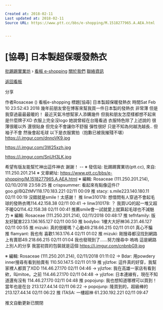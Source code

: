 ```yaml
---

Created at: 2018-02-11
Last updated at: 2018-02-11
Source URL: https://www.ptt.cc/bbs/e-shopping/M.1518277965.A.AEA.html


---
```


# [協尋] 日本製超保暖發熱衣


[批踢踢實業坊](https://www.ptt.cc/) › [看板 e-shopping](https://www.ptt.cc/bbs/e-shopping/index.html) [關於我們](https://www.ptt.cc/about.html) [聯絡資訊](https://www.ptt.cc/contact.html)

[返回看板](https://www.ptt.cc/bbs/e-shopping/index.html)

分享

作者Rosaceae ()
看板e-shopping
標題\[協尋\] 日本製超保暖發熱衣
時間Sat Feb 10 23:52:43 2018
幾年前朋友曾在博客來幫我買一件日本製的發熱衣 非常薄 但是我穿過最最最暖的！ 最近天氣冷想幫家人添購幾件 但我和朋友怎麼樣都想不起來是什麼牌子XD 衣服上完全沒logo 她說曾經在台隆看過 衣服特色除了上述說的 很薄很暖以外 還很貼身 但完全不會讓你不舒服 彈性很好 只是不知為何越洗越長.. 但袖子不會 然後會起毛球 以下是衣服實拍（抱歉已被我摧殘不堪） <https://i.imgur.com/dnnoVK9.jpg>

<https://i.imgur.com/3W25xzh.jpg>

<https://i.imgur.com/SnUH3LK.jpg>

希望有版友能幫忙神出這件神衣 謝謝！ -- ※ 發信站: 批踢踢實業坊(ptt.cc), 來自: 111.250.201.214 ※ 文章網址: <https://www.ptt.cc/bbs/e-shopping/M.1518277965.A.AEA.html> ※ 編輯: Rosaceae (111.250.201.214), 02/10/2018 23:58:25
推 crispsummer: 看起來有點像這件(? goo.gl/BQZtMV118.170.183.221 02/11 00:09
推 stacy: s.mile223.140.180.11 02/11 00:19
沒錯就是smile！太感謝！
推 linw310178: 想借問有人穿過不會起毛球的發熱衣嗎114.42.158.38 02/11 00:41
→ linw310178: ？ 我買UQ的起一堆又超不暖QQ114.42.158.38 02/11 00:41
推薦smile會一試就愛上就算起毛球也不減魅力 ※ 編輯: Rosaceae (111.250.201.214), 02/11/2018 00:48:17
推 tefhfamily: 版友好膩害223.136.165.127 02/11 00:50
推 bodybo: 1樓大大好神36.231.46.127 02/11 00:55
推 mizuki: 真的很暖嗎？心動49.218.66.215 02/11 01:01
真心不騙
推 flamyant: 我也有 喜歡1.163.176.4 02/11 01:02
推 mizuki: 剛搜尋都沒找到網路上有賣耶49.218.66.215 02/11 01:04
我也發現到了......努力搜尋中 嗚嗚 這是網路上別人的分享 我當初買的包裝就是這個 <https://i.imgur.com/cnbnbG9.jpg>

※ 編輯: Rosaceae (111.250.201.214), 02/11/2018 01:11:02
→ Bdar: 用powdery inner搜尋有看到拍賣有 110.50.147.5 02/11 01:19
推 yjlzfoe: 這件真的好穿，我幫家裡人都買了XDD 114.46.27.170 02/11 04:46
→ yjlzfoe: 我在高雄一家店有看到欸，叫mitoe。之前 114.46.27.170 02/11 04:48
→ yjlzfoe: 日本連線有，現在不知道還有沒有 114.46.27.170 02/11 04:48
推 popojunp: 我也想知道哪裡可以買到！當年也是在台 213.127.44.14 02/11 06:22
→ popojunp: 隆買到的，超級棒的 213.127.44.14 02/11 06:22
推 ITASA: 一樓超神 61.230.192.221 02/11 09:47

推文自動更新已關閉


